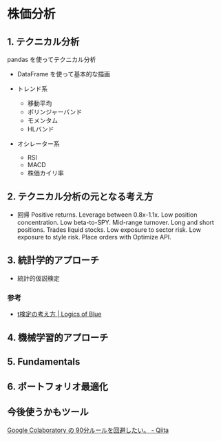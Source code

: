 # 株価分析

## 1. テクニカル分析

pandas を使ってテクニカル分析

+ DataFrame を使って基本的な描画

+ トレンド系
    + 移動平均
    + ボリンジャーバンド
    + モメンタム
    + HLバンド


+ オシレーター系
    + RSI
    + MACD
    + 株価カイリ率


## 2. テクニカル分析の元となる考え方

+ 回帰 Positive returns.
 Leverage between 0.8x-1.1x.
 Low position concentration.
 Low beta-to-SPY.
 Mid-range turnover.
 Long and short positions.
 Trades liquid stocks.
 Low exposure to sector risk.
 Low exposure to style risk.
 Place orders with Optimize API.

## 3. 統計学的アプローチ

+ 統計的仮説検定

### 参考
+ [t検定の考え方 | Logics of Blue](https://logics-of-blue.com/t-test/)


## 4. 機械学習的アプローチ

## 5. Fundamentals

## 6. ポートフォリオ最適化


## 今後使うかもツール

 [Google Colaboratory の 90分ルールを回避したい。 - Qiita](https://qiita.com/Gimina_Graph/items/4bdf3e3c3658eeb0eba8)
 
